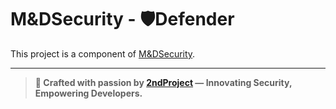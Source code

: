 # M&DSecurity - 🛡️Defender

This project is a component of [M&DSecurity](https://github.com/twoNDchances/madsecurity).

---
> **🚀 Crafted with passion by [2ndProject](https://github.com/twoNDchances) — Innovating Security, Empowering Developers.**
